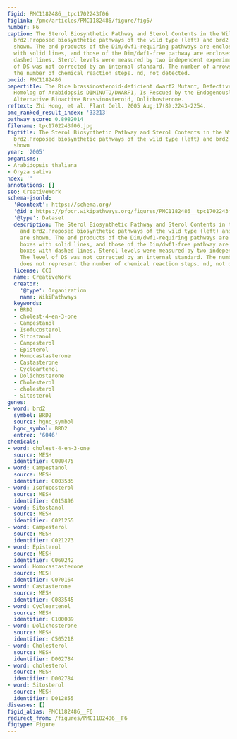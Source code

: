 ```yaml
---
figid: PMC1182486__tpc1702243f06
figlink: /pmc/articles/PMC1182486/figure/fig6/
number: F6
caption: The Sterol Biosynthetic Pathway and Sterol Contents in the Wild Type and
  brd2.Proposed biosynthetic pathways of the wild type (left) and brd2 (right) are
  shown. The end products of the Dim/dwf1-requiring pathways are enclosed in boxes
  with solid lines, and those of the Dim/dwf1-free pathway are enclosed in boxes with
  dashed lines. Sterol levels were measured by two independent experiments. The level
  of DS was not corrected by an internal standard. The number of arrows does not represent
  the number of chemical reaction steps. nd, not detected.
pmcid: PMC1182486
papertitle: The Rice brassinosteroid-deficient dwarf2 Mutant, Defective in the Rice
  Homolog of Arabidopsis DIMINUTO/DWARF1, Is Rescued by the Endogenously Accumulated
  Alternative Bioactive Brassinosteroid, Dolichosterone.
reftext: Zhi Hong, et al. Plant Cell. 2005 Aug;17(8):2243-2254.
pmc_ranked_result_index: '33213'
pathway_score: 0.8982014
filename: tpc1702243f06.jpg
figtitle: The Sterol Biosynthetic Pathway and Sterol Contents in the Wild Type and
  brd2.Proposed biosynthetic pathways of the wild type (left) and brd2 (right) are
  shown
year: '2005'
organisms:
- Arabidopsis thaliana
- Oryza sativa
ndex: ''
annotations: []
seo: CreativeWork
schema-jsonld:
  '@context': https://schema.org/
  '@id': https://pfocr.wikipathways.org/figures/PMC1182486__tpc1702243f06.html
  '@type': Dataset
  description: The Sterol Biosynthetic Pathway and Sterol Contents in the Wild Type
    and brd2.Proposed biosynthetic pathways of the wild type (left) and brd2 (right)
    are shown. The end products of the Dim/dwf1-requiring pathways are enclosed in
    boxes with solid lines, and those of the Dim/dwf1-free pathway are enclosed in
    boxes with dashed lines. Sterol levels were measured by two independent experiments.
    The level of DS was not corrected by an internal standard. The number of arrows
    does not represent the number of chemical reaction steps. nd, not detected.
  license: CC0
  name: CreativeWork
  creator:
    '@type': Organization
    name: WikiPathways
  keywords:
  - BRD2
  - cholest-4-en-3-one
  - Campestanol
  - Isofucosterol
  - Sitostanol
  - Campesterol
  - Episterol
  - Homocastasterone
  - Castasterone
  - Cycloartenol
  - Dolichosterone
  - Cholesterol
  - cholesterol
  - Sitosterol
genes:
- word: brd2
  symbol: BRD2
  source: hgnc_symbol
  hgnc_symbol: BRD2
  entrez: '6046'
chemicals:
- word: cholest-4-en-3-one
  source: MESH
  identifier: C000475
- word: Campestanol
  source: MESH
  identifier: C003535
- word: Isofucosterol
  source: MESH
  identifier: C015896
- word: Sitostanol
  source: MESH
  identifier: C021255
- word: Campesterol
  source: MESH
  identifier: C021273
- word: Episterol
  source: MESH
  identifier: C060242
- word: Homocastasterone
  source: MESH
  identifier: C070164
- word: Castasterone
  source: MESH
  identifier: C083545
- word: Cycloartenol
  source: MESH
  identifier: C100089
- word: Dolichosterone
  source: MESH
  identifier: C505218
- word: Cholesterol
  source: MESH
  identifier: D002784
- word: cholesterol
  source: MESH
  identifier: D002784
- word: Sitosterol
  source: MESH
  identifier: D012855
diseases: []
figid_alias: PMC1182486__F6
redirect_from: /figures/PMC1182486__F6
figtype: Figure
---
```

